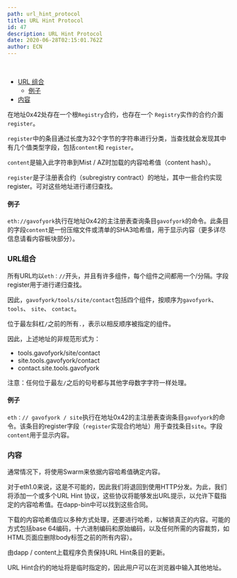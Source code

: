 ```yaml
---
path: url_hint_protocol
title: URL Hint Protocol
id: 47
description: URL Hint Protocol
date: 2020-06-28T02:15:01.762Z
author: ECN
---
```


<br/>

* [URL 组合](https://github.com/ethereum/wiki/wiki/URL-Hint-Protocol#url-composition) 
  * [例子](https://github.com/ethereum/wiki/wiki/URL-Hint-Protocol#example-1)
* [内容](https://github.com/ethereum/wiki/wiki/URL-Hint-Protocol#content)

在地址0x42处存在一个根`Registry`合约，也存在一个 `Registry`实作的合约介面`register`。

`register`中的条目通过长度为32个字节的字符串进行分类，当查找就会发现其中有几个值类型字段，包括`content`和 `register`。

`content`是输入此字符串到Mist / AZ时加载的内容哈希值（content hash）。 

`register`是子注册表合约（subregistry contract）的地址，其中一些合约实现register。可对这些地址进行递归查找。

#### 例子

`eth://gavofyork`执行在地址0x42的主注册表查询条目`gavofyork`的命令。此条目的字段`content`是一份压缩文件或清单的SHA3哈希值，用于显示内容（更多详尽信息请看内容板块部分）。

### 

### URL组合

所有URL均以`eth：//`开头，并且有许多组件，每个组件之间都用一个/分隔。字段register用于进行递归查找。

因此，`gavofyork/tools/site/contact`包括四个组件，按顺序为`gavofyork`、`tools`、 `site`、 `contact`。

位于最左斜杠`/`之前的所有`.`，表示以相反顺序被指定的组件。

因此，上述地址的非规范形式为：

* tools.gavofyork/site/contact 
* site.tools.gavofyork/contact 
* contact.site.tools.gavofyork

注意：任何位于最左`/`之后的句号都与其他字母数字字符一样处理。

#### 例子

`eth：// gavofyork / site`执行在地址0x42的主注册表查询条目`gavofyork`的命令。该条目的register字段（`register`实现合约地址）用于查找条目`site`。字段`content`用于显示内容。

### 

### 内容

通常情况下，将使用Swarm来依据内容哈希值确定内容。

对于eth1.0来说，这是不可能的，因此我们将退回到使用HTTP分发。为此，我们将添加一个或多个URL Hint 协议，这些协议将能够发出URL提示，以允许下载指定的内容哈希值。在dapp-bin中可以找到这些合同。

下载的内容哈希值应以多种方式处理，还要进行哈希，以解锁真正的内容。可能的方式包括base 64编码，十六进制编码和原始编码，以及任何所需的内容裁剪，如HTML页面应删除body标签之前的所有内容）。

由dapp / content上载程序负责保持URL Hint条目的更新。

URL Hint合约的地址将是临时指定的，因此用户可以在浏览器中输入其他地址。

